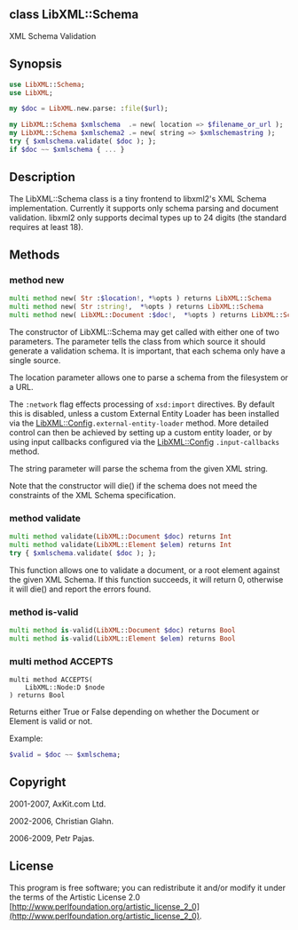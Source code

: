 class LibXML::Schema
--------------------

XML Schema Validation

Synopsis
--------

```raku
use LibXML::Schema;
use LibXML;

my $doc = LibXML.new.parse: :file($url);

my LibXML::Schema $xmlschema  .= new( location => $filename_or_url );
my LibXML::Schema $xmlschema2 .= new( string => $xmlschemastring );
try { $xmlschema.validate( $doc ); };
if $doc ~~ $xmlschema { ... }
```

Description
-----------

The LibXML::Schema class is a tiny frontend to libxml2's XML Schema implementation. Currently it supports only schema parsing and document validation. libxml2 only supports decimal types up to 24 digits (the standard requires at least 18). 

Methods
-------

### method new

```raku
multi method new( Str :$location!, *%opts ) returns LibXML::Schema
multi method new( Str :string!,  *%opts ) returns LibXML::Schema
multi method new( LibXML::Document :$doc!,  *%opts ) returns LibXML::Schema
```

The constructor of LibXML::Schema may get called with either one of two parameters. The parameter tells the class from which source it should generate a validation schema. It is important, that each schema only have a single source.

The location parameter allows one to parse a schema from the filesystem or a URL.

The `:network` flag effects processing of `xsd:import` directives. By default this is disabled, unless a custom External Entity Loader has been installed via the [LibXML::Config](https://libxml-raku.github.io/LibXML-raku/Config)`.external-entity-loader` method. More detailed control can then be achieved by setting up a custom entity loader, or by using input callbacks configured via the [LibXML::Config](https://libxml-raku.github.io/LibXML-raku/Config) `.input-callbacks` method.

The string parameter will parse the schema from the given XML string.

Note that the constructor will die() if the schema does not meed the constraints of the XML Schema specification.

### method validate

```raku
multi method validate(LibXML::Document $doc) returns Int
multi method validate(LibXML::Element $elem) returns Int
try { $xmlschema.validate( $doc ); };
```

This function allows one to validate a document, or a root element against the given XML Schema. If this function succeeds, it will return 0, otherwise it will die() and report the errors found.

### method is-valid

```raku
multi method is-valid(LibXML::Document $doc) returns Bool
multi method is-valid(LibXML::Element $elem) returns Bool
```

### multi method ACCEPTS

```perl6
multi method ACCEPTS(
    LibXML::Node:D $node
) returns Bool
```

Returns either True or False depending on whether the Document or Element is valid or not.

Example:

```raku
$valid = $doc ~~ $xmlschema;
```

Copyright
---------

2001-2007, AxKit.com Ltd.

2002-2006, Christian Glahn.

2006-2009, Petr Pajas.

License
-------

This program is free software; you can redistribute it and/or modify it under the terms of the Artistic License 2.0 [http://www.perlfoundation.org/artistic_license_2_0](http://www.perlfoundation.org/artistic_license_2_0).

